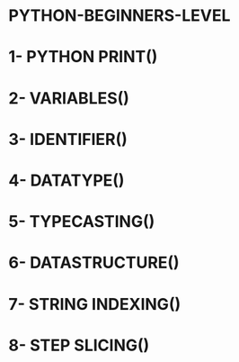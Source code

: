 # PYTHON-BEGINNERS-LEVEL
# 1- PYTHON PRINT()
# 2- VARIABLES()
# 3- IDENTIFIER()
# 4- DATATYPE()
# 5- TYPECASTING()
# 6- DATASTRUCTURE()
# 7- STRING INDEXING()
# 8- STEP SLICING()
